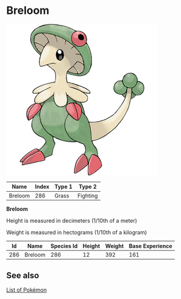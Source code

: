 # Breloom


![Breloom](images/286.png)

| **Name** | **Index** | **Type 1** | **Type 2** |
|----|----|----|----|
| Breloom | 286 | Grass | Fighting  |

**Breloom** 


Height is measured in decimeters (1/10th of a meter)

Weight is measured in hectograms (1/10th of a kilogram)

| **Id** | **Name** | **Species Id** | **Height** | **Weight** | **Base Experience** |
|--------|----------|----------------|------------|------------|---------------------|
| 286 | Breloom | 286 | 12 | 392 | 161 |


## See also

[List of Pokémon](../pokemon.md)
